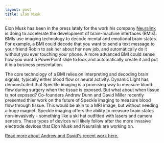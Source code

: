 ```yaml
---
layout: post
title: Elon Musk
---
```


Elon Musk has been in the press lately for the work his company <a href="https://www.neuralink.com"> Neuralink</a> 
is doing to accelerate the development of brain-machine interfaces (BMIs). BMIs use imaging technology to decode mental
and emotional brain states. For example, a BMI could decode that you want to send a text message to your friend Robin to
ask her about her new job, and automatically do it without you ever touching your phone. A more advanced BMI could sense 
how you want a PowerPoint slide to look and automatically create it and put it in a business presentation.


The core technology of a BMI relies on interpreting and decoding brain signals, typically either blood flow or neural activity.
Dynamic Light has demonstrated that Speckle imaging is a promising way to measure blood flow during surgery when the tissue
is exposed. But what about when tissue is not exposed?
Co-founders Andrew Dunn and David Miller recently presented thier work on the future of Speckle imaging to measure blood flow
through tissue. This would be akin to a MRI image, but without needing a huge magnet. Speckle imaging offers the ability to
measure brain states non-invasively - something like a ski hat outfitted with lasers and camera sensors. These types of 
devices will likely follow after the more invasive electrode devices that Elon Musk and Neuralink are working on.

<a href="https://www.spiedigitallibrary.org/conference-proceedings-of-spie/10877/1087707/Computational-speckle-contrast-optical-tomography-%7c-2019-%7c-Miller-%7c/10.1117/12.2512456.short?SSO=1"> Read more about Andrew and David's recent work here.</a> 

